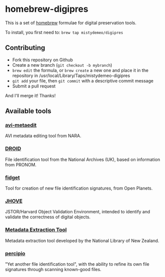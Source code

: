 homebrew-digipres
=================

This is a set of [homebrew](http://mxcl.github.com/homebrew) formulae for digital preservation
tools.

To install, you first need to: `brew tap mistydemeo/digipres`

Contributing
------------

* Fork this repository on Github
* Create a new branch (`git checkout -b mybranch`)
* `brew edit` the formula, or `brew create` a new one and place it in the repository in /usr/local/Library/Taps/mistydemeo-digipres
* `git add` your file, then `git commit` with a descriptive commit message
* Submit a pull request

And I'll merge it! Thanks!

Available tools
---------------

### [avi-metaedit](https://github.com/usnationalarchives/AVI-MetaEdit)

AVI metadata editing tool from NARA.

### [DROID](http://digital-preservation.github.com/droid/)

File identification tool from the National Archives (UK), based on information from PRONOM.

### [fidget](https://github.com/openplanets/format-corpus)

Tool for creation of new file identification signatures, from Open Planets.

### [JHOVE](http://jhove.sourceforge.net/)

JSTOR/Harvard Object Validation Environment, intended to identify and validate the correctness
of digital objects.

### [Metadata Extraction Tool](http://meta-extractor.sourceforge.net/)

Metadata extraction tool developed by the National Library of New Zealand.

### [percipio](https://github.com/anjackson/percipio)

"Yet another file identification tool", with the ability to refine its own file signatures
through scanning known-good files.
